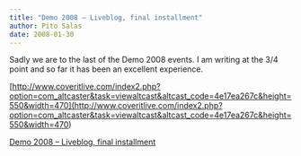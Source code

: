 ```yaml
---
title: "Demo 2008 – Liveblog, final installment"
author: Pito Salas
date: 2008-01-30
---
```




Sadly we are to the last of the Demo 2008 events. I am writing at the 3/4
point and so far it has been an excellent experience.

[http://www.coveritlive.com/index2.php?option=com_altcaster&task=viewaltcast&altcast_code=4e17ea267c&height=550&width=470](<http://www.coveritlive.com/index2.php?option=com_altcaster&task=viewaltcast&altcast_code=4e17ea267c&height=550&width=470>)


[Demo 2008 – Liveblog, final installment](None)
